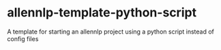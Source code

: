 # allennlp-template-python-script
A template for starting an allennlp project using a python script instead of config files
